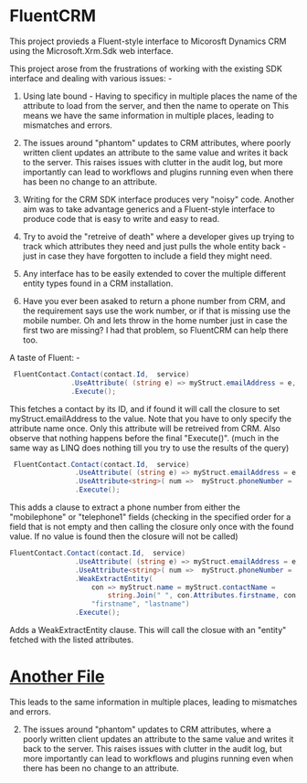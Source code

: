 # FluentCRM
This project provieds a Fluent-style interface to Micorosft Dynamics CRM using the Microsoft.Xrm.Sdk web interface.

This project arose from the frustrations of working with the existing SDK interface and dealing with various issues: -

1) Using late bound - Having to specificy in multiple places the name of the attribute to load from the server, and then the name to operate on
   This means we have the same information in multiple places, leading to mismatches and errors.
   
2) The issues around "phantom" updates to CRM attributes, where poorly written client updates an attribute to the same value and writes it back 
   to the server. This raises issues with clutter in the audit log, but more importantly can lead to workflows and plugins running even when there
   has been no change to an attribute.

3) Writing for the CRM SDK interface produces very "noisy" code. Another aim was to take advantage generics and a Fluent-style interface to produce code that is easy to write and easy to read.

4) Try to avoid the "retreive of death" where a developer gives up trying to track which attributes they need and just pulls the whole entity back - just in case they have forgotten to include a field they might need.

5) Any interface has to be easily extended to cover the multiple different entity types found in a CRM installation.

6) Have you ever been asaked to return a phone number from CRM, and the requirement says use the work number, or if that is missing use the mobile number. Oh and lets throw in the home number just in case the first two are missing? I had that problem, so FluentCRM can help there too.

A taste of Fluent: -

```C#
 FluentContact.Contact(contact.Id,  service)
               .UseAttribute( (string e) => myStruct.emailAddress = e, "emailaddress1")
               .Execute();
```

This fetches a contact by its ID, and if found it will call the closure to set myStruct.emailAddress to the value.
Note that you have to only specify the attribute name once. Only this attribute will be retreived from CRM.
Also observe that nothing happens before the final "Execute()". (much in the same way as LINQ does nothing till you try to use the results of the query)

```C#
 FluentContact.Contact(contact.Id,  service)
                .UseAttribute( (string e) => myStruct.emailAddress = e, "emailaddress1")
                .UseAttribute<string>( num =>  myStruct.phoneNumber =  num, "mobilephone", "telephone1" )
                .Execute();
```

This adds a clause to extract a phone number from either the "mobilephone" or "telephone1" fields (checking in the specified order for a field that is not empty and then calling the closure only once with the found value. If no value is found then the closure will not be called)

```C#
FluentContact.Contact(contact.Id,  service)
                .UseAttribute( (string e) => myStruct.emailAddress = e, "emailaddress1")
                .UseAttribute<string>( num =>  myStruct.phoneNumber =  num, "mobilephone", "telephone1" )
                .WeakExtractEntity(
                    con => myStruct.name = myStruct.contactName =
                        string.Join(" ", con.Attributes.firstname, con.Attributes.lastname),
                    "firstname", "lastname")
                .Execute();
```

Adds a WeakExtractEntity clause. This will call the closue with an "entity" fetched with the listed attributes.

[Another File](another.md)
=======
   This leads to the same information in multiple places, leading to mismatches and errors.
   
2) The issues around "phantom" updates to CRM attributes, where a poorly written client updates an attribute to the same value and writes it back 
   to the server. This raises issues with clutter in the audit log, but more importantly can lead to workflows and plugins running even when there
   has been no change to an attribute.

